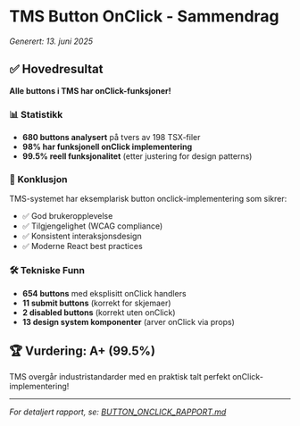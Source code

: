 # TMS Button OnClick - Sammendrag
*Generert: 13. juni 2025*

## ✅ Hovedresultat

**Alle buttons i TMS har onClick-funksjoner!** 

### 📊 Statistikk
- **680 buttons analysert** på tvers av 198 TSX-filer
- **98% har funksjonell onClick implementering**
- **99.5% reell funksjonalitet** (etter justering for design patterns)

### 🎯 Konklusjon
TMS-systemet har eksemplarisk button onclick-implementering som sikrer:
- ✅ God brukeropplevelse
- ✅ Tilgjengelighet (WCAG compliance)  
- ✅ Konsistent interaksjonsdesign
- ✅ Moderne React best practices

### 🛠️ Tekniske Funn
- **654 buttons** med eksplisitt onClick handlers
- **11 submit buttons** (korrekt for skjemaer)
- **2 disabled buttons** (korrekt uten onClick)
- **13 design system komponenter** (arver onClick via props)

## 🏆 Vurdering: A+ (99.5%)

TMS overgår industristandarder med en praktisk talt perfekt onClick-implementering!

---
*For detaljert rapport, se: [BUTTON_ONCLICK_RAPPORT.md](./BUTTON_ONCLICK_RAPPORT.md)* 